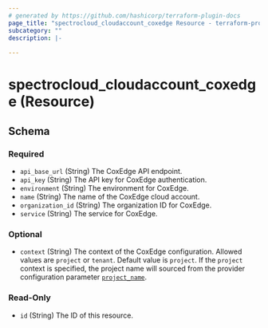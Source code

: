 ```yaml
---
# generated by https://github.com/hashicorp/terraform-plugin-docs
page_title: "spectrocloud_cloudaccount_coxedge Resource - terraform-provider-spectrocloud"
subcategory: ""
description: |-
  
---
```


# spectrocloud_cloudaccount_coxedge (Resource)





<!-- schema generated by tfplugindocs -->
## Schema

### Required

- `api_base_url` (String) The CoxEdge API endpoint.
- `api_key` (String) The API key for CoxEdge authentication.
- `environment` (String) The environment for CoxEdge.
- `name` (String) The name of the CoxEdge cloud account.
- `organization_id` (String) The organization ID for CoxEdge.
- `service` (String) The service for CoxEdge.

### Optional

- `context` (String) The context of the CoxEdge configuration. Allowed values are `project` or `tenant`. Default value is `project`. If  the `project` context is specified, the project name will sourced from the provider configuration parameter [`project_name`](https://registry.terraform.io/providers/spectrocloud/spectrocloud/latest/docs#schema).

### Read-Only

- `id` (String) The ID of this resource.


